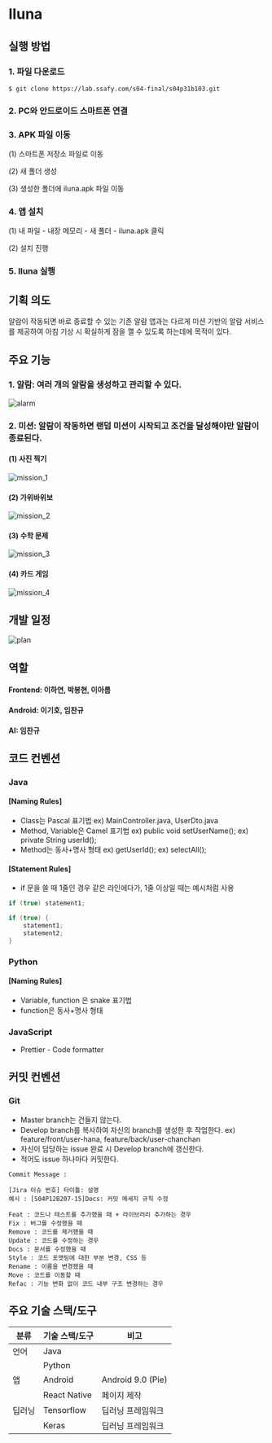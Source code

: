 # Iluna

## 실행 방법
### 1. 파일 다운로드
`$ git clone https://lab.ssafy.com/s04-final/s04p31b103.git`

### 2. PC와 안드로이드 스마트폰 연결

### 3. APK 파일 이동
(1) 스마트폰 저장소 파일로 이동

(2) 새 폴더 생성

(3) 생성한 폴더에 iluna.apk 파일 이동

### 4. 앱 설치
(1) 내 파일 - 내장 메모리 - 새 폴더 - iluna.apk 클릭

(2) 설치 진행

### 5. Iluna 실행

## 기획 의도
알람이 작동되면 바로 종료할 수 있는 기존 알람 앱과는 다르게 미션 기반의 알람 서비스를 제공하여 아침 기상 시 확실하게 잠을 깰 수 있도록 하는데에 목적이 있다.

## 주요 기능
### 1. 알람: 여러 개의 알람을 생성하고 관리할 수 있다.
![alarm](docs/imgs/주요기능_1.png)

### 2. 미션: 알람이 작동하면 랜덤 미션이 시작되고 조건을 달성해야만 알람이 종료된다.
#### (1) 사진 찍기

![mission_1](docs/imgs/주요기능_2.png)
#### (2) 가위바위보

![mission_2](docs/imgs/주요기능_3.png)
#### (3) 수학 문제

![mission_3](docs/imgs/주요기능_4.png)
#### (4) 카드 게임

![mission_4](docs/imgs/주요기능_5.png)

## 개발 일정
![plan](docs/imgs/개발일정.png)


## 역할
#### Frontend: 이하연, 박봉현, 이아름
#### Android: 이기호, 임찬규
#### AI: 임찬규

## 코드 컨벤션
### Java
#### [Naming Rules]
- Class는 Pascal 표기법
ex) MainController.java, UserDto.java
- Method, Variable은 Camel 표기법
ex) public void setUserName();
ex) private String userId();
- Method는 동사+명사 형태
ex) getUserId();
ex) selectAll();

#### [Statement Rules]
- if 문을 쓸 때 1줄인 경우 같은 라인에다가, 1줄 이상일 때는 예시처럼 사용

```java
if (true) statement1;

if (true) {
    statement1;
    statement2;
}
```

### Python
#### [Naming Rules]
- Variable, function 은 snake 표기법
- function은 동사+명사 형태

### JavaScript
- Prettier - Code formatter

## 커밋 컨벤션
### Git
- Master branch는 건들지 않는다.
- Develop branch를 복사하여 자신의 branch를 생성한 후 작업한다.
    ex) feature/front/user-hana, feature/back/user-chanchan
- 자신이 담당하는 issue 완료 시 Develop branch에 갱신한다.
- 적어도 issue 하나마다 커밋한다.

```
Commit Message : 

[Jira 이슈 번호] 타이틀: 설명
예시 : [S04P12B207-15]Docs: 커밋 메세지 규칙 수정

Feat : 코드나 테스트를 추가했을 때 + 라이브러리 추가하는 경우
Fix : 버그를 수정했을 때
Remove : 코드를 제거했을 때
Update : 코드를 수정하는 경우
Docs : 문서를 수정했을 때
Style : 코드 포맷팅에 대한 부분 변경, CSS 등
Rename : 이름을 변경했을 때
Move : 코드를 이동할 때
Refac : 기능 변화 없이 코드 내부 구조 변경하는 경우
```

## 주요 기술 스택/도구

| 분류     | 기술 스택/도구 | 비고                    |
| -------- | -------------- | ----------------------- |
| 언어     | Java           |                         |
|          | Python         |                         |
| 앱       | Android        | Android 9.0 (Pie)       |
|          | React Native   | 페이지 제작             |
| 딥러닝   | Tensorflow     | 딥러닝 프레임워크       |
|          | Keras          | 딥러닝 프레임워크       |